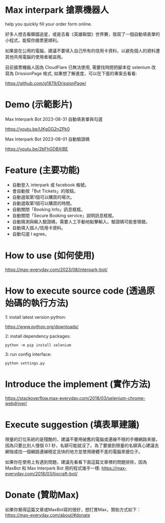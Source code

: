 # Max interpark 搶票機器人
help you quickly fill your order form online.

好多人想去看韓國追星，或是去看《英雄聯盟》世界賽，我寫了一個自動填表單的小程式，能幫你搶票更順利。

如果是在公用的電腦，建議不要填入自己所有的信用卡資料，以避免個人的資料遭其他共用電腦的使用者被盜用。

目前搶票機器人因為 CloudFlare 已無法使用, 需要找時間把腳本從 selenium 改寫為 DrissionPage 格式, 如果想了解進度，可以在下面的專案去看看:

https://github.com/g1879/DrissionPage/


# Demo (示範影片)

Max Interpark Bot 2023-08-31 自動填表單與勾選

https://youtu.be/UKgGG2nZPk0

Max Interpark Bot 2023-08-01 自動驗證碼

https://youtu.be/2bFhGDBXIBE



# Feature (主要功能)
* 自動登入 interpark 或 facebook 帳號。
* 會自動按「But Tickets」的按鈕。
* 自動選取第1個可以購買的場次。
* 自動選取第1個可以購買的時間。
* 自動關閉「Booking Info」訊息框框。
* 自動關閉「Secure Booking service」說明訊息框框。
* 自動猜測與輸入驗證碼，需要人工手動地點擊輸入。驗證碼可能會猜錯。
* 自動填入個人/信用卡資料。
* 自動勾選 I agree。


# How to use (如何使用)
https://max-everyday.com/2023/08/interpark-bot/

# How to execute source code (透過原始碼的執行方法)
1: install latest version python:

https://www.python.org/downloads/

2: install dependency packages:

<code>python -m pip install selenium</code>

3: run config interface:

<code>python settings.py</code>


# Introduce the implement (實作方法)
https://stackoverflow.max-everyday.com/2018/03/selenium-chrome-webdriver/

# Execute suggestion (填表單建議)
限量的訂位系統的是殘酷的，建議不要用破舊的電腦或連線不穩的手機網路來搶，因為只要比別人慢個 0.1 秒，名額可能就沒了。為了要搶到限量的名額真心建議去網咖或找一個網路連線穩定且快的地方並使用硬體不差的電腦來搶位子。

如果你在使用上有遇到問題，建議先看看下面這篇文章裡的問題排除，因為 MaxBot 和 Max Interpark Bot 用的程式幾乎一樣: https://max-everyday.com/2018/03/tixcraft-bot/

# Donate (贊助Max)
如果你覺得這篇文章或MaxBot寫的很好，想打賞Max，贊助方式如下： https://max-everyday.com/about/#donate

